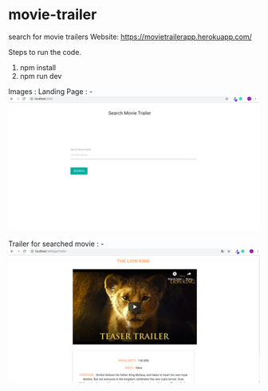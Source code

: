 # movie-trailer
 search for movie trailers
Website: https://movietrailerapp.herokuapp.com/

Steps to run the code.
1. npm install
2. npm run dev

Images :
Landing Page : -
![alt text](/images/homepage.png)

Trailer for searched movie : -
![alt text](/images/trailer.png)
